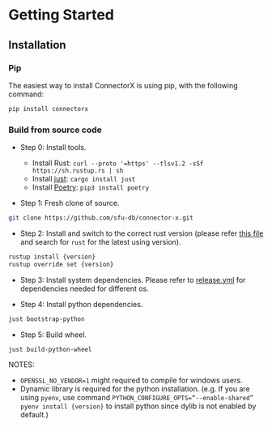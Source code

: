 # Getting Started

## Installation

### Pip

The easiest way to install ConnectorX is using pip, with the following command:

```bash
pip install connectorx
```

### Build from source code

* Step 0: Install tools.
    * Install Rust: `curl --proto '=https' --tlsv1.2 -sSf https://sh.rustup.rs | sh`
    * Install [just](https://github.com/casey/just): `cargo install just`
    * Install [Poetry](https://python-poetry.org/docs/): `pip3 install poetry`

* Step 1: Fresh clone of source.
```bash
git clone https://github.com/sfu-db/connector-x.git
```

* Step 2: Install and switch to the correct rust version (please refer [this file](https://github.com/sfu-db/connector-x/blob/main/.github/workflows/release.yml) and search for `rust` for the latest using version).
```bash
rustup install {version}
rustup override set {version}
```

* Step 3: Install system dependencies. Please refer to [release.yml](https://github.com/sfu-db/connector-x/blob/main/.github/workflows/release.yml) for dependencies needed for different os.

* Step 4: Install python dependencies.
```bash
just bootstrap-python
```

* Step 5: Build wheel.
```bash
just build-python-wheel
```

NOTES:
* `OPENSSL_NO_VENDOR=1` might required to compile for windows users.
* Dynamic library is required for the python installation. (e.g. If you are using `pyenv`, use command `PYTHON_CONFIGURE_OPTS=“--enable-shared” pyenv install {version}` to install python since dylib is not enabled by default.)
